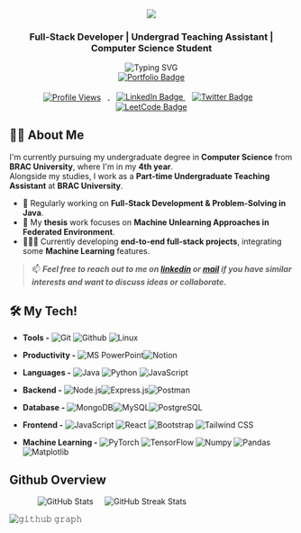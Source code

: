 <div align="center">
  <img src="https://capsule-render.vercel.app/api?type=waving&color=0:22d3ee,100:6366f1&height=200&section=header&text=Habibun%20Nabi%20Hemel&fontSize=55&fontAlignY=35&animation=fadeIn&fontColor=ffffff" />
</div>
<h3 align="center">Full-Stack Developer | Undergrad Teaching Assistant | Computer Science Student</h3>

<div align="center">


<img src="https://readme-typing-svg.demolab.com?font=Fira+Code&weight=500&duration=3000&pause=1000&color=22D3EE&center=true&vCenter=true&width=750&lines=Final+Year+CSE+Student+@+BRACU;TA+for+OOP+Course+%7C+Helping+Others+Code+Better;Building+MERN+Stack+Applications;Solving+Java+DSA+Problems+on+LeetCode;Exploring+Machine+Unlearning+Research;Turning+Ideas+into+Real-World+Projects" alt="Typing SVG" />
</div>

<!-- 🌐 Portfolio Badge -->
<div align="center">
  <a href="https://hemel-portfolio.vercel.app" target="_blank">
    <img src="https://img.shields.io/badge/%F0%9F%8C%90%20Visit%20My%20Portfolio-22D3EE?style=for-the-badge&logo=vercel&logoColor=white&labelColor=111827&color=22d3ee" alt="Portfolio Badge" />
  </a>
</div>

<br />

<!-- 🔗 Social + Coding Platform Badges -->
<div align="center">

  <a href="https://github.com/Habib-Un-Hemel" target="_blank" style="vertical-align: middle; margin-right: 12px;">
  <img src="https://komarev.com/ghpvc/?username=Habib-Un-Hemel&label=Profile%20views&color=0e75b6&style=flat" alt="Profile Views" style="vertical-align: middle; margin-right: 12px;" />
  </a>

  <a href="https://www.linkedin.com/in/habibun-nabi-hemel/" target="_blank" style="vertical-align: middle; margin-right: 12px;">
    <img src="https://img.shields.io/badge/LinkedIn-Hemel-0077B5?style=flat&logo=linkedin&logoColor=white" alt="LinkedIn Badge" />
 <!-- </a>
    <a href="https://x.com/Habib33hemel" target="_blank" style="vertical-align: middle; margin-right: 12px;">
    <img src="https://img.shields.io/badge/Twitter-followHemel-0077B5?style=flat&logo=linkedin&logoColor=white" alt="Twitter Badge" />
  </a> -->

  <a href="https://x.com/Habib33hemel" target="_blank" style="vertical-align: middle; margin-right: 12px;">
    <img src="https://img.shields.io/twitter/follow/Habib33hemel?style=flat&logo=twitter&logoColor=1DA1F2" alt="Twitter Badge" />
  </a>

  <a href="https://leetcode.com/u/Habib-Un-Hemel/" target="_blank" style="vertical-align: middle;">
    <img src="https://img.shields.io/badge/LeetCode-HemelUnHemel-FFA116?style=flat&logo=leetcode&logoColor=white" alt="LeetCode Badge" />
  </a>

</div>





## 👨‍💻 About Me

I'm currently pursuing my undergraduate degree in **Computer Science** from **BRAC University**, where I'm in my **4th year**.  
Alongside my studies, I work as a **Part-time Undergraduate Teaching Assistant** at **BRAC University**.  



- 🧩 Regularly working on **Full-Stack Development & Problem-Solving in Java**.
- 🔬 My **thesis** work focuses on **Machine Unlearning Approaches in Federated Environment**.
- 👩🏻‍💻 Currently developing **end-to-end full-stack projects**, integrating some **Machine Learning** features.


>📫  ***Feel free to reach out to me on [***linkedin***](https://www.linkedin.com/in/habibun-nabi-hemel/) or [***mail***](mailto:habibun3321hemel@gmail.com) if you have similar interests and want to discuss ideas or collaborate.***



<h3 align="center"></h3>





<!-- --------------------------------------------------------->

## 🛠️  My Tech! 

- **Tools -**
![Git](https://img.shields.io/static/v1?&message=Git&color=F05032&logo=Git&logoColor=FFFFFF&label=)
![Github](https://img.shields.io/static/v1?&message=Github&color=000000&logo=github&logoColor=FFFFFF&label=)
![Linux](https://img.shields.io/static/v1?&message=Linux&color=000000&logo=linux&logoColor=f5ba3b&label=)
<!--![AWS](https://img.shields.io/static/v1?&message=AWS&color=0a2c82&logo=aws&logoColor=FFFFFF&label=) 
![Docker](https://img.shields.io/static/v1?&message=Docker&color=2496ED&logo=Docker&logoColor=FFFFFF&label=)
![Bash](https://img.shields.io/static/v1?&message=Bash&color=000000&logo=powershell&logoColor=5cfc05&label=)-->
- **Productivity -**
![MS PowerPoint](https://img.shields.io/static/v1?&message=MS%20PowerPoint&color=B7472A&logo=microsoft-powerpoint&logoColor=FFFFFF&label=)![Notion](https://img.shields.io/static/v1?&message=Notion&color=000000&logo=notion&logoColor=FFFFFF&label=)

- **Languages -**
![Java](https://img.shields.io/static/v1?&message=Java&color=c93618&logo=Java&label=)
![Python](https://img.shields.io/static/v1?&message=Python&color=176587&logo=python&logoColor=f5f589&label=&)
![JavaScript](https://img.shields.io/static/v1?&message=JavaScript&color=000000&logo=javascript&label=)

- **Backend -**
![Node.js](https://img.shields.io/static/v1?&message=Node.js&color=339933&logo=node.js&logoColor=FFFFFF&label=)![Express.js](https://img.shields.io/static/v1?&message=Express.js&color=000000&logo=express&logoColor=FFFFFF&label=)![Postman](https://img.shields.io/static/v1?&message=Postman&color=FF6F00&logo=postman&logoColor=FFFFFF&label=)

 - **Database -**
![MongoDB](https://img.shields.io/static/v1?&message=MongoDB&color=47A248&logo=MongoDB&logoColor=FFFFFF&label=)![MySQL](https://img.shields.io/static/v1?&message=MySQL&color=5699cc&logo=MySQL&logoColor=FFFFFF&label=)![PostgreSQL](https://img.shields.io/static/v1?&message=PostgreSQL&color=6566ba&logo=PostgreSQL&logoColor=FFFFFF&label=)

- **Frontend -**
![JavaScript](https://img.shields.io/static/v1?&message=JavaScript&color=000000&logo=javascript&label=)
![React](https://img.shields.io/static/v1?&message=React&color=000000&logo=react&logoColor=66bced&label=)
![Bootstrap](https://img.shields.io/static/v1?&message=Bootstrap&color=5f0b7a&logo=bootstrap&logoColor=FFFFFF&label=)
![Tailwind CSS](https://img.shields.io/static/v1?&message=Tailwind%20CSS&color=38B2AC&logo=tailwindcss&logoColor=FFFFFF&label=)  





- **Machine Learning -**
![PyTorch](https://img.shields.io/static/v1?&message=PyTorch&color=EE4C2C&logo=PyTorch&logoColor=FFFFFF&label=)
![TensorFlow](https://img.shields.io/static/v1?&message=TensorFlow&color=FF6F00&logo=TensorFlow&logoColor=FFFFFF&label=)
![Numpy](https://img.shields.io/static/v1?&message=Numpy&color=658cf0&logo=numpy&logoColor=FFFFFF&label=)
![Pandas](https://img.shields.io/static/v1?&message=Pandas&color=0a2c82&logo=pandas&logoColor=FFFFFF&label=)
![Matplotlib](https://img.shields.io/static/v1?&message=Matplotlib&color=0e5fa1&logo=plotly&logoColor=FF6F00&label=)




## Github Overview

<!--<img align="left" alt="Hemel's Github Stats" src="https://github-readme-stats.vercel.app/api?username=Habib-Un-Hemel&show_icons=true" />   &nbsp;-->


<!--
<p align="center">
  <a>
    <img align="center" src="https://github-readme-stats.vercel.app/api?username=Habib-Un-Hemel&show_icons=true"/>
  </a>
</p>

<p align="center">
  <a href="https://github.com/Habib-Un-Hemel">
    <img align="center" src="https://github-readme-stats-git-masterrstaa-rickstaa.vercel.app/api?username=Habib-Un-Hemel
&show_icons=true&hide_border=true&title_color=94b4a4&amp&icon_color=FFFFFF&amp&text_color=FFFFFF&amp&bg_color=000000&count_private=true&include_all_commits=true"/>
  </a>
  <a href="https://github.com/Habib-Un-Hemel
">
    <img align="center" height="200px" src="https://github-readme-stats-git-masterrstaa-rickstaa.vercel.app/api/top-langs/?username=Habib-Un-Hemel
&text_color=FFFFFF&bg_color=000000&title_color=94b4a4&langs_count=15&layout=compact&hide_border=true" />
  </a>
</p>
-->

<div style="display: flex;  gap: 20px; margin-left: 50px">
    <img src="https://github-readme-stats.vercel.app/api?username=Habib-Un-Hemel&show_icons=true&locale=en&theme=tokyonight" alt="GitHub Stats" />
    
   <img src="https://github-readme-streak-stats.herokuapp.com/?user=Habib-Un-Hemel&&theme=tokyonight" alt="GitHub Streak Stats" />
</div>


![𝚐𝚒𝚝𝚑𝚞𝚋 𝚐𝚛𝚊𝚙𝚑](https://github-readme-activity-graph.vercel.app/graph?username=Habib-Un-Hemel&theme=react-dark&hide_border=true&area=true)







<!--
[![Top Langs](https://github-readme-stats.vercel.app/api/top-langs/?username=Habib-Un-Hemel&layout=compact)](https://github.com/anuraghazra/github-readme-stats) 

 <!-- ![Top topics](https://sue445-github-readme-stats.vercel.app/api/top-topics/?username=TamimEhsan) -->
<br />
<!--
## My Programming Performances

<h5>






















<!-- --------------------------------------------------------->

<!--
<img align="right" alt="coding" width="400" src="https://media.giphy.com/media/v1.Y2lkPTc5MGI3NjExaG0xdXdrY3ZpcGdjNnl2Z2dxMDJvbzNkNzU5aW9qcDlrbXIybGtoOSZlcD12MV9pbnRlcm5hbF9naWZfYnlfaWQmY3Q9Zw/qgQUggAC3Pfv687qPC/giphy.gif">
 -->

 <!--
- 👨‍💻 I’m currently learning **Full Stack Development(MERN)**

- 💬 Ask me about **ML, DSA , Full Stack 
- 📫 How to reach me **habibun33hemel@gmail.com**

<h3 align="left">Connect with me:</h3>
<p align="left">
<!-- <a href="https://linkedin.com/in/www.linkedin.com/in/habibun-nabi-hemel" target="blank"><img align="center" src="https://raw.githubusercontent.com/rahuldkjain/github-profile-readme-generator/master/src/images/icons/Social/linked-in-alt.svg" alt="www.linkedin.com/in/habibun-nabi-hemel" height="30" width="40" /></a> -->
 <!--
<a href="https://www.linkedin.com/in/habibun-nabi-hemel/" target="blank"><img align="center" src="https://raw.githubusercontent.com/rahuldkjain/github-profile-readme-generator/master/src/images/icons/Social/linked-in-alt.svg" alt="habib-un-hemel" height="30" width="40" /></a>
</p>

<h3 align="left">Languages and Tools:</h3>
<p align="left"> <a href="https://getbootstrap.com" target="_blank" rel="noreferrer"> <img src="https://raw.githubusercontent.com/devicons/devicon/master/icons/bootstrap/bootstrap-plain-wordmark.svg" alt="bootstrap" width="40" height="40"/> </a> <a href="https://www.cprogramming.com/" target="_blank" rel="noreferrer"> <img src="https://raw.githubusercontent.com/devicons/devicon/master/icons/c/c-original.svg" alt="c" width="40" height="40"/> </a> <a href="https://www.w3schools.com/cpp/" target="_blank" rel="noreferrer"> <img src="https://raw.githubusercontent.com/devicons/devicon/master/icons/cplusplus/cplusplus-original.svg" alt="cplusplus" width="40" height="40"/> </a> <a href="https://www.w3schools.com/css/" target="_blank" rel="noreferrer"> <img src="https://raw.githubusercontent.com/devicons/devicon/master/icons/css3/css3-original-wordmark.svg" alt="css3" width="40" height="40"/> </a> <a href="https://www.djangoproject.com/" target="_blank" rel="noreferrer"> <img src="https://cdn.worldvectorlogo.com/logos/django.svg" alt="django" width="40" height="40"/> </a> <a href="https://git-scm.com/" target="_blank" rel="noreferrer"> <img src="https://www.vectorlogo.zone/logos/git-scm/git-scm-icon.svg" alt="git" width="40" height="40"/> </a> <a href="https://www.w3.org/html/" target="_blank" rel="noreferrer"> <img src="https://raw.githubusercontent.com/devicons/devicon/master/icons/html5/html5-original-wordmark.svg" alt="html5" width="40" height="40"/> </a> <a href="https://developer.mozilla.org/en-US/docs/Web/JavaScript" target="_blank" rel="noreferrer"> <img src="https://raw.githubusercontent.com/devicons/devicon/master/icons/javascript/javascript-original.svg" alt="javascript" width="40" height="40"/> </a> <a href="https://www.mongodb.com/" target="_blank" rel="noreferrer"> <img src="https://raw.githubusercontent.com/devicons/devicon/master/icons/mongodb/mongodb-original-wordmark.svg" alt="mongodb" width="40" height="40"/> </a> <a href="https://www.mysql.com/" target="_blank" rel="noreferrer"> <img src="https://raw.githubusercontent.com/devicons/devicon/master/icons/mysql/mysql-original-wordmark.svg" alt="mysql" width="40" height="40"/> </a> <a href="https://nodejs.org" target="_blank" rel="noreferrer"> <img src="https://raw.githubusercontent.com/devicons/devicon/master/icons/nodejs/nodejs-original-wordmark.svg" alt="nodejs" width="40" height="40"/> </a> <a href="https://www.python.org" target="_blank" rel="noreferrer"> <img src="https://raw.githubusercontent.com/devicons/devicon/master/icons/python/python-original.svg" alt="python" width="40" height="40"/> </a> </p>
<!--  <a href="https://reactjs.org/" target="_blank" rel="noreferrer"> <img src="https://raw.githubusercontent.com/devicons/devicon/master/icons/react/react-original-wordmark.svg" alt="react" width="40" height="40"/> </a>  -->
 <!--
<p><img align="center" src="https://github-readme-stats.vercel.app/api/top-langs?username=habib-un-hemel&show_icons=true&locale=en&layout=compact" alt="habib-un-hemel" /></p>
